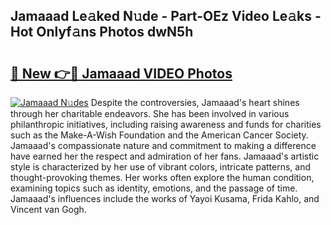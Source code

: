 ## Jamaaad Le𝚊ked N𝚞de - Part-OEz Video Le𝚊ks - Hot Onlyf𝚊ns Photos dwN5h

# <h2><a href="http://ac1192.deff.icu/?id=Jamaaad">🔗 New 👉🔴 Jamaaad VIDEO Photos</a></h2>

[![Jamaaad N𝚞des](https://i.imgur.com/rIISA9y.gif)](http://ac1192.deff.icu/?id=Jamaaad)
Despite the controversies, Jamaaad's heart shines through her charitable endeavors. She has been involved in various philanthropic initiatives, including raising awareness and funds for charities such as the Make-A-Wish Foundation and the American Cancer Society. Jamaaad's compassionate nature and commitment to making a difference have earned her the respect and admiration of her fans. Jamaaad's artistic style is characterized by her use of vibrant colors, intricate patterns, and thought-provoking themes. Her works often explore the human condition, examining topics such as identity, emotions, and the passage of time. Jamaaad's influences include the works of Yayoi Kusama, Frida Kahlo, and Vincent van Gogh.
